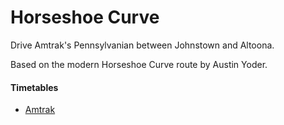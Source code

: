 # Horseshoe Curve

Drive Amtrak's Pennsylvanian between Johnstown and Altoona.

Based on the modern Horseshoe Curve route by Austin Yoder.

#### Timetables

* [Amtrak](https://web.archive.org/web/20180922164720/https://www.amtrak.com/content/dam/projects/dotcom/english/public/documents/timetables/Amtrak-System-Timetable-060118.pdf)
